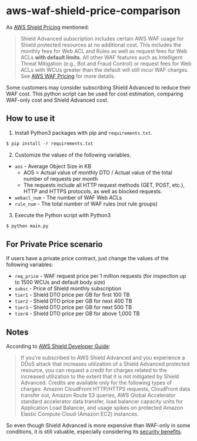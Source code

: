 # aws-waf-shield-price-comparison

As [AWS Shield Pricing](https://aws.amazon.com/shield/pricing/) mentioned:

> Shield Advanced subscription includes certain AWS WAF usage for Shield protected resources at no additional cost. This includes the monthly fees for Web ACL and Rules as well as request fees for Web ACLs **with default limits**. All other WAF features such as Intelligent Threat Mitigation (e.g., Bot and Fraud Control) or request fees for Web ACLs with WCUs greater than the default will still incur WAF charges. See [AWS WAF Pricing](https://aws.amazon.com/waf/pricing/) for more details.

Some customers may consider subscribing Shield Advanced to reduce their WAF cost. This python script can be used for cost estimation, comparing WAF-only cost and Shield Advanced cost.

## How to use it

1. Install Python3 packages with pip and `requirements.txt`.
```python
$ pip install -r requirements.txt
```

2. Customize the values of the following variables.
- `aos` - Average Object Size in KB
  - AOS = Actual value of monthly DTO / Actual value of the total number of requests per month
  - The requests include all HTTP request methods (GET, POST, etc.), HTTP and HTTPS protocols, as well as blocked requests.
- `webacl_num` - The number of WAF Web ACLs
- `rule_num` - The total number of WAF rules (not rule groups)

3. Execute the Python script with Python3
```python
$ python main.py
```

## For Private Price scenario

If users have a private price contract, just change the values of the following variables:
- `req_price` - WAF request price per 1 million requests (for inspection up to 1500 WCUs and default body size)
- `subsc` - Price of Shield monthly subscription
- `tier1` - Shield DTO price per GB for first 100 TB
- `tier2` - Shield DTO price per GB for next 400 TB
- `tier3` - Shield DTO price per GB for next 500 TB
- `tier4` - Shield DTO price per GB for above 1,000 TB

## Notes

According to [AWS Shield Developer Guide](https://docs.aws.amazon.com/waf/latest/developerguide/request-refund.html): 
> If you're subscribed to AWS Shield Advanced and you experience a DDoS attack that increases utilization of a Shield Advanced protected resource, you can request a credit for charges related to the increased utilization to the extent that it is not mitigated by Shield Advanced. Credits are available only for the following types of charges: Amazon CloudFront HTTP/HTTPS requests, CloudFront data transfer out, Amazon Route 53 queries, AWS Global Accelerator standard accelerator data transfer, load balancer capacity units for Application Load Balancer, and usage spikes on protected Amazon Elastic Compute Cloud (Amazon EC2) instances.

So even though Shield Advanced is more expensive than WAF-only in some conditions, it is still valuable, especially considering its [security benefits](https://docs.aws.amazon.com/waf/latest/developerguide/shield-chapter.html).